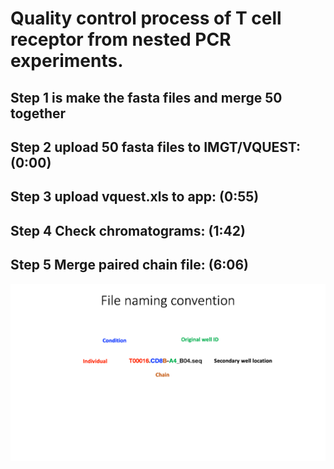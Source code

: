 # Quality control process of T cell receptor from nested PCR experiments.

## Step 1 is make the fasta files and merge 50 together
## Step 2 upload 50 fasta files to IMGT/VQUEST: (0:00)
## Step 3 upload vquest.xls to app: (0:55)
## Step 4 Check chromatograms: (1:42)
## Step 5 Merge paired chain file: (6:06)


<img src="IMAGES/Slide2.png" width="1140">
